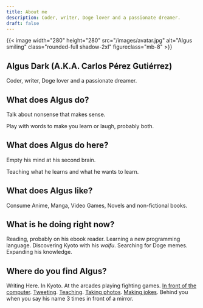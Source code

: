 ```yaml
---
title: About me
description: Coder, writer, Doge lover and a passionate dreamer.
draft: false
---
```


{{< image width="280" height="280" src="/images/avatar.jpg" alt="Algus smiling" class="rounded-full shadow-2xl" figureclass="mb-8" >}}

## Algus Dark (A.K.A. Carlos Pérez Gutiérrez)
Coder, writer, Doge lover and a passionate dreamer.
## What does Algus do?
Talk about nonsense that makes sense.

Play with words to make you learn or laugh, probably both.

## What does Algus do here?
Empty his mind at his second brain.

Teaching what he learns and what he wants to learn.
## What does Algus like?
Consume Anime, Manga, Video Games, Novels and non-fictional books.

## What is he doing right now?
Reading, probably on his ebook reader. Learning a new programming language. Discovering Kyoto with his *waifu*. Searching for Doge memes. Expanding his knowledge.

## Where do you find Algus?

Writing Here. In Kyoto. At the arcades playing fighting games. [In front of the computer](https://git.algus.ninja). [Tweeting](https://tweet.algus.ninja). [Teaching](https://pues.algus.ninja). [Taking photos](https://ig.algus.ninja). [Making jokes](https://in.algus.ninja). Behind you when you say his name 3 times in front of a mirror.